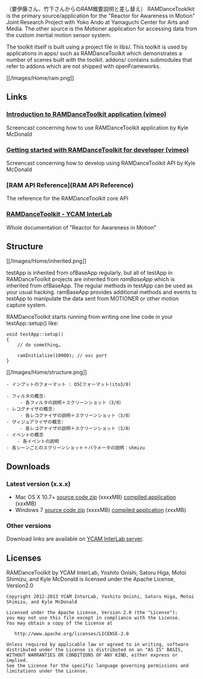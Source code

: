 （要伊藤さん、竹下さんからのRAM概要説明と差し替え）
RAMDanceTooklkit is the primary source/application for the "Reactor for Awareness in Motion" Joint Research Project with Yoko Ando at Yamaguchi Center for Arts and Media. The other source is the Motioner application for accessing data from the custom inertial motion sensor system.

The toolkit itself is built using a project file in libs/. This toolkit is used by applications in apps/ such as RAMDanceToolkit which demonstrates a number of scenes built with the toolkit. addons/ contains submodules that refer to addons which are not shipped with openFrameworks.

[[/Images/Home/ram.png]]


## Links

### [Introduction to RAMDanceToolkit application (vimeo)](#) 
Screencast concerning how to use RAMDanceToolkit application by Kyle McDonald

### [Getting started with RAMDanceToolkit for developer (vimeo)](#)  
Screencast concerning how to develop using RAMDanceToolkit API by Kyle McDonald

### [RAM API Reference](RAM API Reference)   
The reference for the RAMDanceToolkit core API

### [RAMDanceToolkit - YCAM InterLab](#)   
Whole documentation of "Reactor for Awareness in Motion"



## Structure

[[/Images/Home/inherited.png]]

testApp is inherited from ofBaseApp regularly, but all of testApp in RAMDanceToolkit projects are inherited from *ramBaseApp* which is inherited from ofBaseApp. The regular methods in testApp can be used as your usual hacking. ramBaseApp provides additional methods and events to testApp to manipulate the data sent from MOTIONER or other motion capture system. 

RAMDanceToolkit starts running from writing one line code in your testApp::setup() like:

	void testApp::setup()
	{
		// do something…
		
		ramInitialize(10000); // osc port
	}
	
 
 



[[/Images/Home/structure.png]]

	- インプットのフォーマット : OSCフォーマット(ito3/8)

	- フィルタの概念:
	     - 各フィルタの説明＋スクリーンショット（3/8）
	- レコグナイザの概念: 
	     - 各レコグナイザの説明＋スクリーンショット（3/8）
	- ヴィジュアライザの概念:
	     - 各レコグナイザの説明＋スクリーンショット（3/8）
	- イベントの概念
	    - 各イベントの説明
	- 各シーンごとのスクリーンショット＋パラメータの説明：shmizu


## Downloads 

### Latest version (x.x.x)

- Mac OS X 10.7+ [source code zip](#) (xxxxMB) [compiled application](#) (xxxMB)
- Windows 7 [source code zip](#) (xxxxMB) [compiled application](#) (xxxMB)

### Other versions
Download links are available on [YCAM InterLab server](#).


## Licenses
RAMDanceToolkit by YCAM InterLab, Yoshito Onishi, Satoru Higa, Motoi Shimizu, and Kyle McDonald is licensed under the Apache License, Version2.0

    Copyright 2012-2013 YCAM InterLab, Yoshito Onishi, Satoru Higa, Motoi Shimizu, and Kyle McDonald

    Licensed under the Apache License, Version 2.0 (the "License");
    you may not use this file except in compliance with the License.
    You may obtain a copy of the License at

       http://www.apache.org/licenses/LICENSE-2.0

    Unless required by applicable law or agreed to in writing, software
    distributed under the License is distributed on an "AS IS" BASIS,
    WITHOUT WARRANTIES OR CONDITIONS OF ANY KIND, either express or implied.
    See the License for the specific language governing permissions and
    limitations under the License.